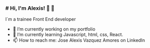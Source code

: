 ### # Hi, I'm Alexis! 👋 👋
I´m a trainee Front End developer
- 🔭 I’m currently working on my portfolio
- 🌱 I’m currently learning Javascript, html, css, React.
- 📫 How to reach me: Jose Alexis Vazquez Amores on LinkedIn

